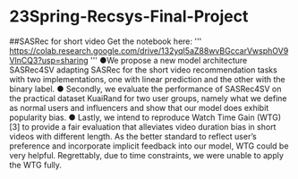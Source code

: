 # 23Spring-Recsys-Final-Project
##SASRec for short video
Get the notebook here:
'''
https://colab.research.google.com/drive/132yqI5aZ88wvBGccarVwsphOV9VlnCQ3?usp=sharing
'''
●We propose a new model architecture SASRec4SV adapting SASRec for the short video
recommendation tasks with two implementations, one with linear prediction and the other
with the binary label.
● Secondly, we evaluate the performance of SASRec4SV on the practical dataset KuaiRand for
two user groups, namely what we define as normal users and influencers and show that our
model does exhibit popularity bias.
● Lastly, we intend to reproduce Watch Time Gain (WTG) [3]
to provide a fair evaluation that
alleviates video duration bias in short videos with different length. As the better standard to
reflect user’s preference and incorporate implicit feedback into our model, WTG could be
very helpful. Regrettably, due to time constraints, we were unable to apply the WTG fully.

